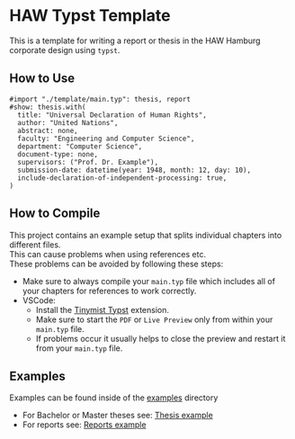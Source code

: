 # HAW Typst Template

This is a template for writing a report or thesis in the HAW Hamburg corporate design using `typst`.

## How to Use

```typst
#import "./template/main.typ": thesis, report
#show: thesis.with(
  title: "Universal Declaration of Human Rights",
  author: "United Nations",
  abstract: none,
  faculty: "Engineering and Computer Science",
  department: "Computer Science",
  document-type: none,
  supervisors: ("Prof. Dr. Example"),
  submission-date: datetime(year: 1948, month: 12, day: 10),
  include-declaration-of-independent-processing: true,
)
```

## How to Compile

This project contains an example setup that splits individual chapters into different files.\
This can cause problems when using references etc.\
These problems can be avoided by following these steps:

- Make sure to always compile your `main.typ` file which includes all of your chapters for references to work correctly.
- VSCode:
  - Install the [Tinymist Typst](https://marketplace.visualstudio.com/items?itemName=myriad-dreamin.tinymist) extension.
  - Make sure to start the `PDF` or `Live Preview` only from within your `main.typ` file.
  - If problems occur it usually helps to close the preview and restart it from your `main.typ` file.

## Examples

Examples can be found inside of the [examples](./examples/) directory

- For Bachelor or Master theses see: [Thesis example](./examples/thesis)
- For reports see: [Reports example](./examples/report)
